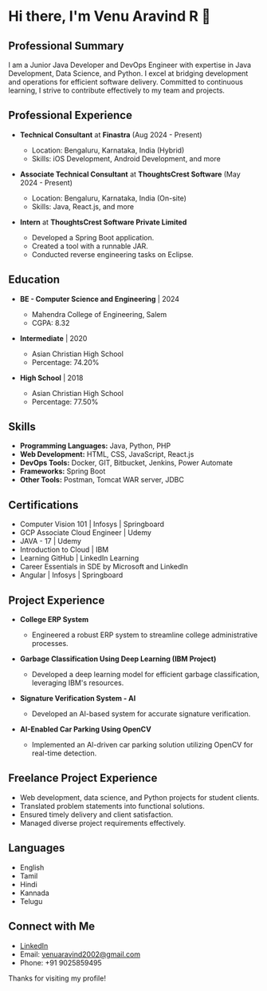 # Hi there, I'm Venu Aravind R 👋

## Professional Summary
I am a Junior Java Developer and DevOps Engineer with expertise in Java Development, Data Science, and Python. I excel at bridging development and operations for efficient software delivery. Committed to continuous learning, I strive to contribute effectively to my team and projects.

## Professional Experience

- **Technical Consultant** at **Finastra** (Aug 2024 - Present)
  - Location: Bengaluru, Karnataka, India (Hybrid)
  - Skills: iOS Development, Android Development, and more

- **Associate Technical Consultant** at **ThoughtsCrest Software** (May 2024 - Present)
  - Location: Bengaluru, Karnataka, India (On-site)
  - Skills: Java, React.js, and more

- **Intern** at **ThoughtsCrest Software Private Limited**
  - Developed a Spring Boot application.
  - Created a tool with a runnable JAR.
  - Conducted reverse engineering tasks on Eclipse.

## Education

- **BE - Computer Science and Engineering** | 2024
  - Mahendra College of Engineering, Salem
  - CGPA: 8.32

- **Intermediate** | 2020
  - Asian Christian High School
  - Percentage: 74.20%

- **High School** | 2018
  - Asian Christian High School
  - Percentage: 77.50%

## Skills

- **Programming Languages:** Java, Python, PHP
- **Web Development:** HTML, CSS, JavaScript, React.js
- **DevOps Tools:** Docker, GIT, Bitbucket, Jenkins, Power Automate
- **Frameworks:** Spring Boot
- **Other Tools:** Postman, Tomcat WAR server, JDBC

## Certifications

- Computer Vision 101 | Infosys | Springboard
- GCP Associate Cloud Engineer | Udemy
- JAVA - 17 | Udemy
- Introduction to Cloud | IBM
- Learning GitHub | LinkedIn Learning
- Career Essentials in SDE by Microsoft and LinkedIn
- Angular | Infosys | Springboard

## Project Experience

- **College ERP System**
  - Engineered a robust ERP system to streamline college administrative processes.

- **Garbage Classification Using Deep Learning (IBM Project)**
  - Developed a deep learning model for efficient garbage classification, leveraging IBM's resources.

- **Signature Verification System - AI**
  - Developed an AI-based system for accurate signature verification.

- **AI-Enabled Car Parking Using OpenCV**
  - Implemented an AI-driven car parking solution utilizing OpenCV for real-time detection.

## Freelance Project Experience

- Web development, data science, and Python projects for student clients.
- Translated problem statements into functional solutions.
- Ensured timely delivery and client satisfaction.
- Managed diverse project requirements effectively.

## Languages

- English
- Tamil
- Hindi
- Kannada
- Telugu

## Connect with Me

- [LinkedIn](https://www.linkedin.com/in/venu-aravind-r-4137541b2/)
- Email: venuaravind2002@gmail.com
- Phone: +91 9025859495

Thanks for visiting my profile!
